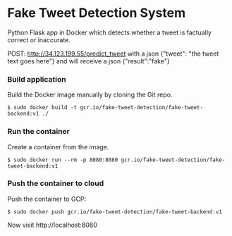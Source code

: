 # Fake Tweet Detection System
Python Flask app in Docker which detects whether a tweet is factually correct or inaccurate.

POST: http://34.123.199.55/predict_tweet with a json {"tweet": "the tweet text goes here"} and will receive a json {"result":"fake"}

### Build application
Build the Docker image manually by cloning the Git repo.
```
$ sudo docker build -t gcr.io/fake-tweet-detection/fake-tweet-backend:v1 ./
```


### Run the container
Create a container from the image.
```
$ sudo docker run --rm -p 8080:8080 gcr.io/fake-tweet-detection/fake-tweet-backend:v1
```

### Push the container to cloud
Push the container to GCP:
```
$ sudo docker push gcr.io/fake-tweet-detection/fake-tweet-backend:v1
```

Now visit http://localhost:8080
